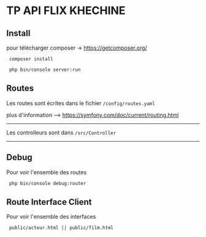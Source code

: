 # TP API FLIX KHECHINE

## Install
pour télécharger composer -> https://getcomposer.org/
```
 composer install
```

```
 php bin/console server:run
```

## Routes
Les routes sont écrites dans le fichier `/config/routes.yaml`

plus d'information --> https://symfony.com/doc/current/routing.html 
___
Les controlleurs sont dans `/src/Controller` 
___
## Debug
Pour voir l'ensemble des routes 
```
 php bin/console debug:router
```
## Route Interface Client
Pour voir l'ensemble des interfaces
```
 public/acteur.html || public/film.html
```